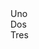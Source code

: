 <html lang="en">
    <head>
        <meta charset="UTF-8">
        <title>Flexbox</title>
        <link rel="stylesheet" href="flexbox.css">
    </head>
    <body>
        <main class="container">
            <div class="content">Uno</div>
            <div class="content">Dos</div>
            <div class="content">Tres</div>
    </body>
</html>  
